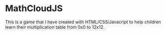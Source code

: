 # MathCloudJS
This is a game that I have created with HTML/CSS/Javacript to help children learn their multiplication table from 0x0 to 12x12.
